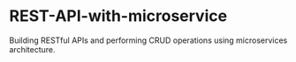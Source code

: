 # REST-API-with-microservice
Building RESTful APIs and performing CRUD operations using microservices architecture. 
